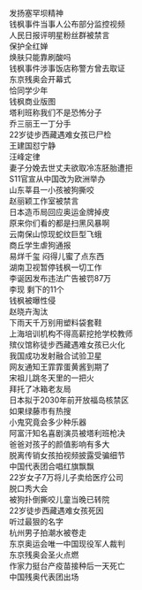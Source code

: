 发扬塞罕坝精神  
钱枫事件当事人公布部分监控视频  
人民日报评明星粉丝群被禁言  
保护全红婵  
焕肤只能靠刷酸吗  
钱枫事件涉事饭店称警方曾去取证  
东京残奥会开幕式  
恰同学少年  
钱枫商业版图  
塔利班称我们不是恐怖分子  
乔三丽王一丁分手  
22岁徒步西藏遇难女孩已尸检  
王建国怼宁静  
汪峰定律  
妻子分娩去世丈夫欲取冷冻胚胎遭拒  
S11官宣从中国改为欧洲举办  
山东莘县一小孩被狗撕咬  
赵丽颖工作室被禁言  
日本造币局回应奥运金牌掉皮  
原来你们看的都是扫黑风暴啊  
云南保山惊现蛇纹巨型飞蛾  
商丘学生虐狗通报  
易烊千玺 闷得儿蜜了点东西  
湖南卫视暂停钱枫一切工作  
李诞因发布违法广告被罚87万  
李现 剩下的11个  
钱枫被曝性侵  
赵晓卉淘汰  
下雨天千万别用塑料袋套鞋  
上海培训机构不得高薪挖抢学校教师  
殡仪馆称徒步西藏遇难女孩已火化  
我国成功发射融合试验卫星  
网友通知王霏霏蛋黄酱到期了  
宋祖儿跳冬天里的一把火  
拜托了冰箱老友局  
日本拟于2030年前开放福岛核禁区  
如果绿藤市有热搜  
小鬼究竟会多少种乐器  
阿富汗知名喜剧演员被塔利班枪决  
爸爸对孩子的颜值影响有多大  
脱离传销女孩拍视频披露受骗细节  
中国代表团合唱红旗飘飘  
22岁女子7万将儿子卖给医疗公司  
脱口秀大会  
被狗扑倒撕咬儿童当晚已转院  
22岁徒步西藏遇难女孩死因  
听过最狠的名字  
杭州男子拍潮水被卷走  
东京奥运会唯一中国现役军人裁判  
东京残奥会圣火点燃  
作家力挺台产疫苗接种后一天死亡  
中国残奥代表团出场  
